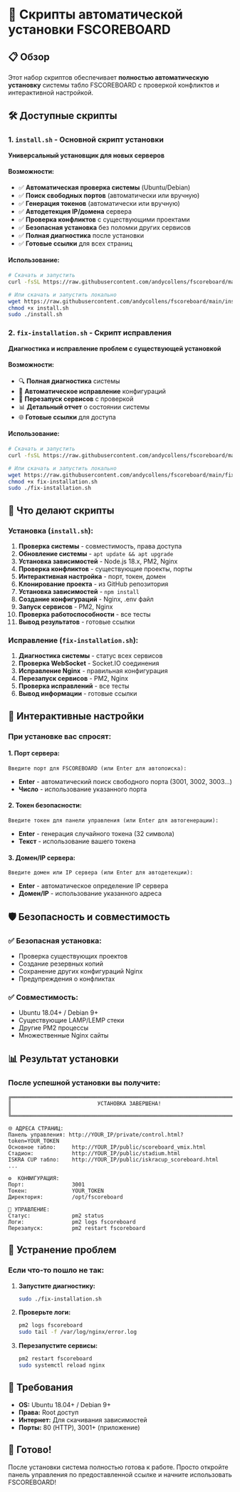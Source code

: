 # 🚀 Скрипты автоматической установки FSCOREBOARD

## 📋 Обзор

Этот набор скриптов обеспечивает **полностью автоматическую установку** системы табло FSCOREBOARD с проверкой конфликтов и интерактивной настройкой.

## 🛠️ Доступные скрипты

### 1. `install.sh` - Основной скрипт установки
**Универсальный установщик для новых серверов**

#### Возможности:
- ✅ **Автоматическая проверка системы** (Ubuntu/Debian)
- ✅ **Поиск свободных портов** (автоматически или вручную)
- ✅ **Генерация токенов** (автоматически или вручную)
- ✅ **Автодетекция IP/домена** сервера
- ✅ **Проверка конфликтов** с существующими проектами
- ✅ **Безопасная установка** без поломки других сервисов
- ✅ **Полная диагностика** после установки
- ✅ **Готовые ссылки** для всех страниц

#### Использование:
```bash
# Скачать и запустить
curl -fsSL https://raw.githubusercontent.com/andycollens/fscoreboard/main/install.sh | sudo bash

# Или скачать и запустить локально
wget https://raw.githubusercontent.com/andycollens/fscoreboard/main/install.sh
chmod +x install.sh
sudo ./install.sh
```

### 2. `fix-installation.sh` - Скрипт исправления
**Диагностика и исправление проблем с существующей установкой**

#### Возможности:
- 🔍 **Полная диагностика** системы
- 🔧 **Автоматическое исправление** конфигураций
- 🔄 **Перезапуск сервисов** с проверкой
- 📊 **Детальный отчет** о состоянии системы
- 🌐 **Готовые ссылки** для доступа

#### Использование:
```bash
# Скачать и запустить
curl -fsSL https://raw.githubusercontent.com/andycollens/fscoreboard/main/fix-installation.sh | sudo bash

# Или скачать и запустить локально
wget https://raw.githubusercontent.com/andycollens/fscoreboard/main/fix-installation.sh
chmod +x fix-installation.sh
sudo ./fix-installation.sh
```

## 🎯 Что делают скрипты

### Установка (`install.sh`):
1. **Проверка системы** - совместимость, права доступа
2. **Обновление системы** - `apt update && apt upgrade`
3. **Установка зависимостей** - Node.js 18.x, PM2, Nginx
4. **Проверка конфликтов** - существующие проекты, порты
5. **Интерактивная настройка** - порт, токен, домен
6. **Клонирование проекта** - из GitHub репозитория
7. **Установка зависимостей** - `npm install`
8. **Создание конфигураций** - Nginx, .env файл
9. **Запуск сервисов** - PM2, Nginx
10. **Проверка работоспособности** - все тесты
11. **Вывод результатов** - готовые ссылки

### Исправление (`fix-installation.sh`):
1. **Диагностика системы** - статус всех сервисов
2. **Проверка WebSocket** - Socket.IO соединения
3. **Исправление Nginx** - правильная конфигурация
4. **Перезапуск сервисов** - PM2, Nginx
5. **Проверка исправлений** - все тесты
6. **Вывод информации** - готовые ссылки

## 🔧 Интерактивные настройки

### При установке вас спросят:

#### 1. **Порт сервера:**
```
Введите порт для FSCOREBOARD (или Enter для автопоиска): 
```
- **Enter** - автоматический поиск свободного порта (3001, 3002, 3003...)
- **Число** - использование указанного порта

#### 2. **Токен безопасности:**
```
Введите токен для панели управления (или Enter для автогенерации):
```
- **Enter** - генерация случайного токена (32 символа)
- **Текст** - использование вашего токена

#### 3. **Домен/IP сервера:**
```
Введите домен или IP сервера (или Enter для автодетекции):
```
- **Enter** - автоматическое определение IP сервера
- **Домен/IP** - использование указанного адреса

## 🛡️ Безопасность и совместимость

### ✅ **Безопасная установка:**
- Проверка существующих проектов
- Создание резервных копий
- Сохранение других конфигураций Nginx
- Предупреждения о конфликтах

### ✅ **Совместимость:**
- Ubuntu 18.04+ / Debian 9+
- Существующие LAMP/LEMP стеки
- Другие PM2 процессы
- Множественные Nginx сайты

## 📊 Результат установки

### После успешной установки вы получите:

```
╔══════════════════════════════════════════════════════════════════════════════╗
║                           УСТАНОВКА ЗАВЕРШЕНА!                              ║
╚══════════════════════════════════════════════════════════════════════════════╝

🌐 АДРЕСА СТРАНИЦ:
Панель управления: http://YOUR_IP/private/control.html?token=YOUR_TOKEN
Основное табло:     http://YOUR_IP/public/scoreboard_vmix.html
Стадион:            http://YOUR_IP/public/stadium.html
ISKRA CUP табло:    http://YOUR_IP/public/iskracup_scoreboard.html
...

⚙️  КОНФИГУРАЦИЯ:
Порт:               3001
Токен:              YOUR_TOKEN
Директория:         /opt/fscoreboard

🔧 УПРАВЛЕНИЕ:
Статус:             pm2 status
Логи:               pm2 logs fscoreboard
Перезапуск:         pm2 restart fscoreboard
```

## 🚨 Устранение проблем

### Если что-то пошло не так:

1. **Запустите диагностику:**
   ```bash
   sudo ./fix-installation.sh
   ```

2. **Проверьте логи:**
   ```bash
   pm2 logs fscoreboard
   sudo tail -f /var/log/nginx/error.log
   ```

3. **Перезапустите сервисы:**
   ```bash
   pm2 restart fscoreboard
   sudo systemctl reload nginx
   ```

## 📝 Требования

- **OS:** Ubuntu 18.04+ / Debian 9+
- **Права:** Root доступ
- **Интернет:** Для скачивания зависимостей
- **Порты:** 80 (HTTP), 3001+ (приложение)

## 🎉 Готово!

После установки система полностью готова к работе. Просто откройте панель управления по предоставленной ссылке и начните использовать FSCOREBOARD!
